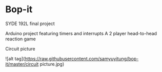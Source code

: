 # Bop-it

SYDE 192L final project

Arduino project featuring timers and interrupts
A 2 player head-to-head reaction game

Circuit picture


![alt tag](https://raw.githubusercontent.com/samyuyitung/bop-it/master/circuit picture.jpg)
